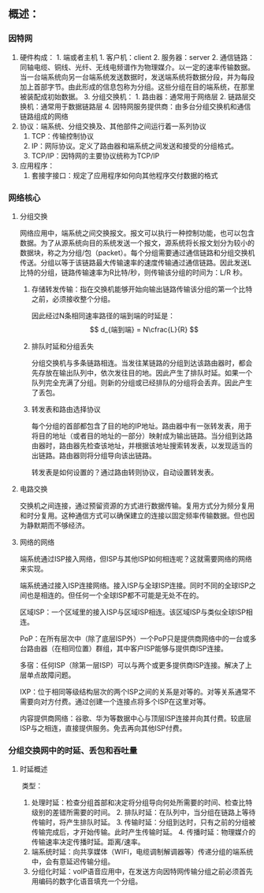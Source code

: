 ## 概述：

### 因特网

1. 硬件构成：
    	1. 端或者主机
         	1. 客户机：client
         2. 服务器：server
    2. 通信链路：同轴电缆、铜线、光纤、无线电频谱作为物理媒介。以一定的速率传输数据。当一台端系统向另一台端系统发送数据时，发送端系统将数据分段，并为每段加上首部字节。由此形成的信息包称为分组。这些分组在目的端系统，在那里被装配成初始数据。
   3. 分组交换机：
         1. 路由器：通常用于网络层
         2. 链路层交换机：通常用于数据链路层
     4. 因特网服务提供商：由多台分组交换机和通信链路组成的网络
 3. 协议：端系统、分组交换及、其他部件之间运行着一系列协议
    1. TCP：传输控制协议
    2. IP：网际协议。定义了路由器和端系统之间发送和接受的分组格式。
    3. TCP/IP：因特网的主要协议统称为TCP/IP
4. 应用程序：
   	1. 套接字接口：规定了应用程序如何向其他程序交付数据的格式

### 网络核心

1. 分组交换

   网络应用中，端系统之间交换报文。报文可以执行一种控制功能，也可以包含数据。为了从源系统向目的系统发送一个报文，源系统将长报文划分为较小的数据块，称之为分组/包（packet）。每个分组需要通过通信链路和分组交换机传送。分组以等于该链路最大传输速率的速度传输通过通信链路。因此发送L比特的分组，链路传输速率为R比特/秒，则传输该分组的时间为：L/R 秒。

   1. 存储转发传输：指在交换机能够开始向输出链路传输该分组的第一个比特之前，必须接收整个分组。

      因此经过N条相同速率路径的端到端的时延是：
      $$
      d_{端到端} = N\cfrac{L}{R}
      $$

   2. 排队时延和分组丢失

      分组交换机与多条链路相连。当发往某链路的分组到达该路由器时，都会先存放在输出队列中，依次发往目的地。因此产生了排队时延。如果一个队列完全充满了分组。则新的分组或已经排队的分组将会丢弃。因此产生了丢包。

   3. 转发表和路由选择协议

      每个分组的首部都包含了目的地的IP地址。路由器中有一张转发表，用于将目的地址（或者目的地址的一部分）映射成为输出链路。当分组到达路由器时，路由器先检查该地址，并根据该地址搜索转发表，以发现适当的出链路。路由器则将分组导向该出链路。

      转发表是如何设置的？通过路由转则协议，自动设置转发表。

2. 电路交换

   交换机之间连接，通过预留资源的方式进行数据传输。复用方式分为频分复用和时分复用。这种通信方式可以确保建立的连接以固定频率传输数据。但也因为静默期而不够经济。

3. 网络的网络

   端系统通过ISP接入网络，但ISP与其他ISP如何相连呢？这就需要网络的网络来实现。

   端系统通过接入ISP连接网络。接入ISP与全球ISP连接。同时不同的全球ISP之间也是相连的。但任何一个全球ISP都不可能是无处不在的。

   区域ISP：一个区域里的接入ISP与区域ISP相连。该区域ISP与类似全球ISP相连。

   PoP：在所有层次中（除了底层ISP外）一个PoP只是提供商网络中的一台或多台路由器（在相同位置）群组，其中客户ISP能够与提供商ISP连接。

   多宿：任何ISP（除第一层ISP）可以与两个或更多提供商ISP连接。解决了上层单点故障问题。

   IXP：位于相同等级结构层次的两个ISP之间的关系是对等的。对等关系通常不需要向对方付费。通过创建一个连接点将多个ISP在这里对等。

   内容提供商网络：谷歌、华为等数据中心与顶层ISP连接并向其付费。较底层ISP与之相连，直接提供服务。免去再向其他ISP付费。

### 分组交换网中的时延、丢包和吞吐量

1. 时延概述

   ​	类型：

   1. 处理时延：检查分组首部和决定将分组导向何处所需要的时间、检查比特级别的差错所需要的时间。
    	2. 排队时延：在队列中，当分组在链路上等待传输时，将产生排队时延。
    	3. 传输时延：分组到达时，只有之前的分组被传输完成后，才开始传输。此时产生传输时延。
    	4. 传播时延：物理媒介的传输速率决定传播时延。距离/速率。
     5. 端系统时延：向共享媒体（WIFI，电缆调制解调器等）传递分组的端系统中，会有意延迟传输分组。
     6. 分组化时延：voIP语音应用中，在发送方向因特网传输分组之前必须首先用编码的数字化语音填充一个分组。